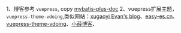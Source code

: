 1、博客参考 `vuepress`, copy [mybatis-plus-doc](https://github.com/baomidou/mybatis-plus-doc)
2、vuepress扩展主题，`vuepress-theme-vdoing`,类似网站：[xugaoyi Evan's blog](https://xugaoyi.com/)、[easy-es.cn](https://www.easy-es.cn/)、
[vuepress-theme-vdoing](https://doc.xugaoyi.com/)、[小薛博客](https://blog.xueqimiao.com/)、
